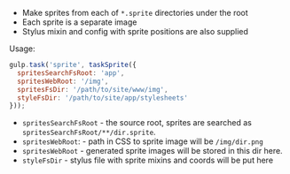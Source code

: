 
- Make sprites from each of `*.sprite` directories under the root
- Each sprite is a separate image
- Stylus mixin and config with sprite positions are also supplied
 
Usage:

```js
gulp.task('sprite', taskSprite({
  spritesSearchFsRoot: 'app',
  spritesWebRoot: '/img',
  spritesFsDir: '/path/to/site/www/img',
  styleFsDir: '/path/to/site/app/stylesheets'
}));
```

- `spritesSearchFsRoot` - the source root, sprites are searched as `spritesSearchFsRoot/**/dir.sprite`.
- `spritesWebRoot`: - path in CSS to sprite image will be `/img/dir.png`
- `spritesWebRoot` - generated sprite images will be stored in this dir here.
- `styleFsDir` - stylus file with sprite mixins and coords will be put here
